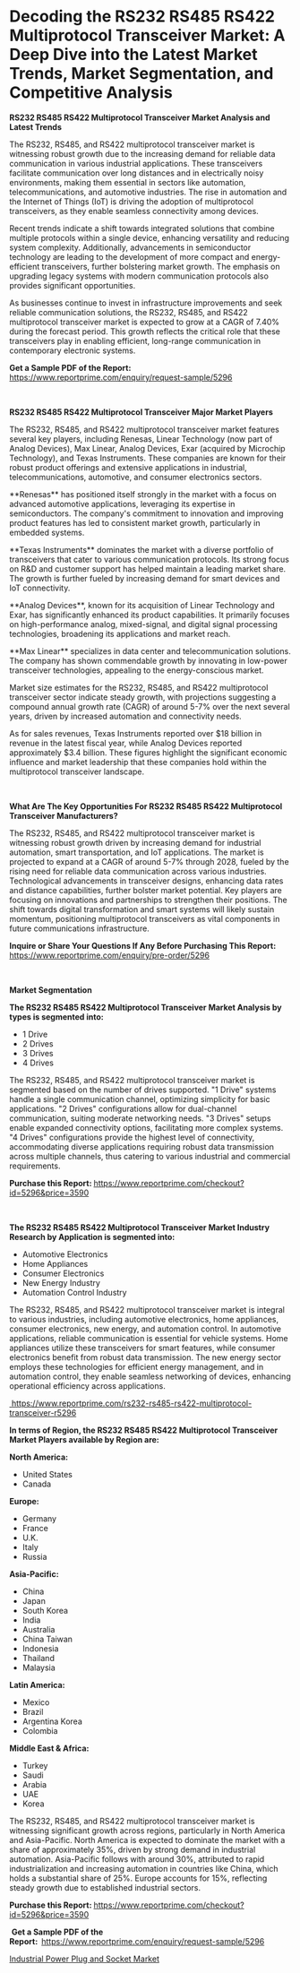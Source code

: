 <p><h1>Decoding the RS232 RS485 RS422 Multiprotocol Transceiver Market: A Deep Dive into the Latest Market Trends, Market Segmentation, and Competitive Analysis</h1></p><p><strong>RS232 RS485 RS422 Multiprotocol Transceiver Market Analysis and Latest Trends</strong></p>
<p><p>The RS232, RS485, and RS422 multiprotocol transceiver market is witnessing robust growth due to the increasing demand for reliable data communication in various industrial applications. These transceivers facilitate communication over long distances and in electrically noisy environments, making them essential in sectors like automation, telecommunications, and automotive industries. The rise in automation and the Internet of Things (IoT) is driving the adoption of multiprotocol transceivers, as they enable seamless connectivity among devices.</p><p>Recent trends indicate a shift towards integrated solutions that combine multiple protocols within a single device, enhancing versatility and reducing system complexity. Additionally, advancements in semiconductor technology are leading to the development of more compact and energy-efficient transceivers, further bolstering market growth. The emphasis on upgrading legacy systems with modern communication protocols also provides significant opportunities. </p><p>As businesses continue to invest in infrastructure improvements and seek reliable communication solutions, the RS232, RS485, and RS422 multiprotocol transceiver market is expected to grow at a CAGR of 7.40% during the forecast period. This growth reflects the critical role that these transceivers play in enabling efficient, long-range communication in contemporary electronic systems.</p></p>
<p><strong>Get a Sample PDF of the Report:&nbsp;</strong> <a href="https://www.reportprime.com/enquiry/request-sample/5296?utm_campaign=2325&utm_medium=2&utm_source=Github&utm_content=ia&utm_term=19032025&utm_id=rs232-rs485-rs422-multiprotocol-transceiver">https://www.reportprime.com/enquiry/request-sample/5296</a></p>
<p>&nbsp;</p>
<p><strong>RS232 RS485 RS422 Multiprotocol Transceiver Major Market Players</strong></p>
<p><p>The RS232, RS485, and RS422 multiprotocol transceiver market features several key players, including Renesas, Linear Technology (now part of Analog Devices), Max Linear, Analog Devices, Exar (acquired by Microchip Technology), and Texas Instruments. These companies are known for their robust product offerings and extensive applications in industrial, telecommunications, automotive, and consumer electronics sectors.</p><p>**Renesas** has positioned itself strongly in the market with a focus on advanced automotive applications, leveraging its expertise in semiconductors. The company's commitment to innovation and improving product features has led to consistent market growth, particularly in embedded systems.</p><p>**Texas Instruments** dominates the market with a diverse portfolio of transceivers that cater to various communication protocols. Its strong focus on R&D and customer support has helped maintain a leading market share. The growth is further fueled by increasing demand for smart devices and IoT connectivity.</p><p>**Analog Devices**, known for its acquisition of Linear Technology and Exar, has significantly enhanced its product capabilities. It primarily focuses on high-performance analog, mixed-signal, and digital signal processing technologies, broadening its applications and market reach.</p><p>**Max Linear** specializes in data center and telecommunication solutions. The company has shown commendable growth by innovating in low-power transceiver technologies, appealing to the energy-conscious market.</p><p>Market size estimates for the RS232, RS485, and RS422 multiprotocol transceiver sector indicate steady growth, with projections suggesting a compound annual growth rate (CAGR) of around 5-7% over the next several years, driven by increased automation and connectivity needs.</p><p>As for sales revenues, Texas Instruments reported over $18 billion in revenue in the latest fiscal year, while Analog Devices reported approximately $3.4 billion. These figures highlight the significant economic influence and market leadership that these companies hold within the multiprotocol transceiver landscape.</p></p>
<p>&nbsp;</p>
<p><strong>What Are The Key Opportunities For RS232 RS485 RS422 Multiprotocol Transceiver Manufacturers?</strong></p>
<p><p>The RS232, RS485, and RS422 multiprotocol transceiver market is witnessing robust growth driven by increasing demand for industrial automation, smart transportation, and IoT applications. The market is projected to expand at a CAGR of around 5-7% through 2028, fueled by the rising need for reliable data communication across various industries. Technological advancements in transceiver designs, enhancing data rates and distance capabilities, further bolster market potential. Key players are focusing on innovations and partnerships to strengthen their positions. The shift towards digital transformation and smart systems will likely sustain momentum, positioning multiprotocol transceivers as vital components in future communications infrastructure.</p></p>
<p><strong>Inquire or Share Your Questions If Any Before Purchasing This Report:</strong> <a href="https://www.reportprime.com/enquiry/pre-order/5296?utm_campaign=2325&utm_medium=2&utm_source=Github&utm_content=ia&utm_term=19032025&utm_id=rs232-rs485-rs422-multiprotocol-transceiver">https://www.reportprime.com/enquiry/pre-order/5296</a></p>
<p>&nbsp;</p>
<p><strong>Market Segmentation</strong></p>
<p><strong>The RS232 RS485 RS422 Multiprotocol Transceiver Market Analysis by types is segmented into:</strong></p>
<p><ul><li>1 Drive</li><li>2 Drives</li><li>3 Drives</li><li>4 Drives</li></ul></p>
<p><p>The RS232, RS485, and RS422 multiprotocol transceiver market is segmented based on the number of drives supported. "1 Drive" systems handle a single communication channel, optimizing simplicity for basic applications. "2 Drives" configurations allow for dual-channel communication, suiting moderate networking needs. "3 Drives" setups enable expanded connectivity options, facilitating more complex systems. "4 Drives" configurations provide the highest level of connectivity, accommodating diverse applications requiring robust data transmission across multiple channels, thus catering to various industrial and commercial requirements.</p></p>
<p><strong>Purchase this Report:&nbsp;</strong><a href="https://www.reportprime.com/checkout?id=5296&price=3590&utm_campaign=2325&utm_medium=2&utm_source=Github&utm_content=ia&utm_term=19032025&utm_id=rs232-rs485-rs422-multiprotocol-transceiver">https://www.reportprime.com/checkout?id=5296&price=3590</a></p>
<p>&nbsp;</p>
<p><strong>The RS232 RS485 RS422 Multiprotocol Transceiver Market Industry Research by Application is segmented into:</strong></p>
<p><ul><li>Automotive Electronics</li><li>Home Appliances</li><li>Consumer Electronics</li><li>New Energy Industry</li><li>Automation Control Industry</li></ul></p>
<p><p>The RS232, RS485, and RS422 multiprotocol transceiver market is integral to various industries, including automotive electronics, home appliances, consumer electronics, new energy, and automation control. In automotive applications, reliable communication is essential for vehicle systems. Home appliances utilize these transceivers for smart features, while consumer electronics benefit from robust data transmission. The new energy sector employs these technologies for efficient energy management, and in automation control, they enable seamless networking of devices, enhancing operational efficiency across applications.</p></p>
<p><a href="https://www.reportprime.com/rs232-rs485-rs422-multiprotocol-transceiver-r5296?utm_campaign=2325&utm_medium=2&utm_source=Github&utm_content=ia&utm_term=19032025&utm_id=rs232-rs485-rs422-multiprotocol-transceiver">&nbsp;https://www.reportprime.com/rs232-rs485-rs422-multiprotocol-transceiver-r5296</a></p>
<p><strong>In terms of Region, the RS232 RS485 RS422 Multiprotocol Transceiver Market Players available by Region are:</strong></p>
<p>
    <p> <strong> North America: </strong>
        <ul>
            <li>United States</li>
            <li>Canada</li>
        </ul>
        </p> 
    <p> <strong> Europe: </strong>
        <ul>
            <li>Germany</li>
            <li>France</li>
            <li>U.K.</li>
            <li>Italy</li>
            <li>Russia</li>
        </ul>
        </p> 
    <p> <strong> Asia-Pacific: </strong>
        <ul>
            <li>China</li>
            <li>Japan</li>
            <li>South Korea</li>
            <li>India</li>
            <li>Australia</li>
            <li>China Taiwan</li>
            <li>Indonesia</li>
            <li>Thailand</li>
            <li>Malaysia</li>
        </ul>
        </p> 
    <p> <strong> Latin America: </strong>
        <ul>
            <li>Mexico</li>
            <li>Brazil</li>
            <li>Argentina Korea</li>
            <li>Colombia</li>
        </ul>
        </p> 
    <p> <strong> Middle East & Africa: </strong>
        <ul>
            <li>Turkey</li>
            <li>Saudi</li>
            <li>Arabia</li>
            <li>UAE</li>
            <li>Korea</li>
        </ul>
    </p>
    </p>
<p><p>The RS232, RS485, and RS422 multiprotocol transceiver market is witnessing significant growth across regions, particularly in North America and Asia-Pacific. North America is expected to dominate the market with a share of approximately 35%, driven by strong demand in industrial automation. Asia-Pacific follows with around 30%, attributed to rapid industrialization and increasing automation in countries like China, which holds a substantial share of 25%. Europe accounts for 15%, reflecting steady growth due to established industrial sectors.</p></p>
<p><strong>Purchase this Report: </strong><a href="https://www.reportprime.com/checkout?id=5296&price=3590&utm_campaign=2325&utm_medium=2&utm_source=Github&utm_content=ia&utm_term=19032025&utm_id=rs232-rs485-rs422-multiprotocol-transceiver">https://www.reportprime.com/checkout?id=5296&price=3590</a></p>
<p>&nbsp;<strong>Get a Sample PDF of the Report:&nbsp;&nbsp;</strong><a href="https://www.reportprime.com/enquiry/request-sample/5296?utm_campaign=2325&utm_medium=2&utm_source=Github&utm_content=ia&utm_term=19032025&utm_id=rs232-rs485-rs422-multiprotocol-transceiver">https://www.reportprime.com/enquiry/request-sample/5296</a></p>
<p><strong></strong></p>
<p><p><a href="https://github.com/FosterFahey91/Market-Research-Report-List-1/blob/main/industrial-power-plug-and-socket-market.md?utm_campaign=2325&utm_medium=2&utm_source=Github&utm_content=ia&utm_term=19032025&utm_id=rs232-rs485-rs422-multiprotocol-transceiver">Industrial Power Plug and Socket Market</a></p></p>
